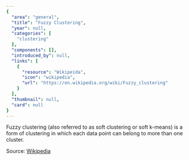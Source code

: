 ```yaml
---
{
  "area": "general",
  "title": "Fuzzy Clustering",
  "year": null,
  "categories": [
    "clustering"
  ],
  "components": [],
  "introduced_by": null,
  "links": [
    {
      "resource": "Wikipeida",
      "icon": "wikipedia",
      "url": "https://en.wikipedia.org/wiki/Fuzzy_clustering"
    }
  ],
  "thumbnail": null,
  "card": null
}
---
```

Fuzzy clustering (also referred to as soft clustering or soft k-means) is a form of clustering in which each data point can belong to more than one cluster. 

Source: [Wikipedia](https://en.wikipedia.org/wiki/Fuzzy_clustering)
